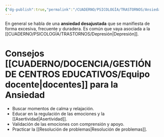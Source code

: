 ```yaml
---
{"dg-publish":true,"permalink":"/CUADERNO/PSICOLOGÍA/TRASTORNOS/Ansiedad/"}
---
```


En general se habla de una **ansiedad desajustada** que se manifiesta de forma excesiva, frecuente y duradera. Es común que vaya asociada a la [[CUADERNO/PSICOLOGÍA/TRASTORNOS/Depresión\|Depresión]].
# Consejos [[CUADERNO/DOCENCIA/GESTIÓN DE CENTROS EDUCATIVOS/Equipo docente\|docentes]] para la Ansiedad
- Buscar momentos de calma y relajación.
- Educar en la regulación de las emociones y la [[Asertividad\|Asertividad]].
- Validación de las emociones con comprensión y apoyo.
- Practicar la [[Resolución de problemas\|Resolución de problemas]].